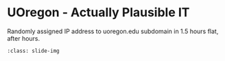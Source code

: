 # UOregon - Actually Plausible IT

Randomly assigned IP address to uoregon.edu subdomain in 1.5 hours flat, after hours.
```{image} ../img/uoregon_domain.png
:class: slide-img
```
